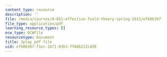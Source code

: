 ```yaml
---
content_type: resource
description: ''
file: /media/courses/8-851-effective-field-theory-spring-2013/ef606307f1ec1bf183b37f8db212c428_zd9aU90WzV8.pdf
file_type: application/pdf
learning_resource_types: []
ocw_type: OCWFile
resourcetype: Document
title: 3play pdf file
uid: ef606307-f1ec-1bf1-83b3-7f8db212c428
---
```

